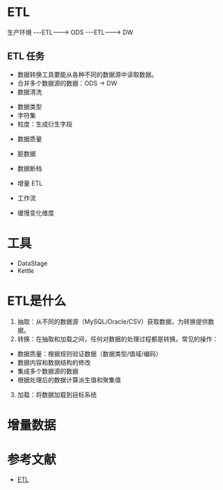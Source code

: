 # ETL

生产环境 ---ETL---> ODS ---ETL---> DW

## ETL 任务
* 数据转换工具要能从各种不同的数据源中读取数据。
* 合并多个数据源的数据：ODS -> DW
* 数据清洗
 - 数据类型
 - 字符集
 - 粒度：生成衍生字段

* 数据质量
 - 脏数据
* 数据断档
* 增量 ETL
* 工作流

* 缓慢变化维度




# 工具
* DataStage
* Kettle





# ETL是什么
1. 抽取：从不同的数据源（MySQL/Oracle/CSV）获取数据，为转换提供数据。
2. 转换：在抽取和加载之间，任何对数据的处理过程都是转换。常见的操作：
 * 数据质量：根据规则验证数据（数据类型/值域/编码）
 * 数据内容和数据结构的修改
 * 集成多个数据源的数据
 * 根据处理后的数据计算派生值和聚集值
3. 加载：将数据加载到目标系统

# 增量数据

# 参考文献
* [ETL](https://baike.baidu.com/item/ETL/1251949)

